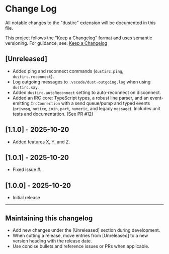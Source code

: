 # Change Log

All notable changes to the "dustirc" extension will be documented in this file.

This project follows the "Keep a Changelog" format and uses semantic versioning. For guidance, see: [Keep a Changelog](https://keepachangelog.com/)

## [Unreleased]

- Added ping and reconnect commands (`dustirc.ping`, `dustirc.reconnect`).
- Log outgoing messages to `.vscode/dust-outgoing.log` when using `dustirc.say`.
- Added `dustirc.autoReconnect` setting to auto-reconnect on disconnect.
- Added an IRC core: TypeScript types, a robust line parser, and an event-emitting `IrcConnection` with a send queue/pump and typed events (`privmsg`, `notice`, `join`, `part`, `numeric`, and legacy `message`). Includes unit tests and documentation. (See PR #12)

## [1.1.0] - 2025-10-20

- Added features X, Y, and Z.

## [1.0.1] - 2025-10-20

- Fixed issue #.

## [1.0.0] - 2025-10-20

- Initial release

---

## Maintaining this changelog

- Add new changes under the [Unreleased] section during development.
- When cutting a release, move entries from [Unreleased] to a new version heading with the release date.
- Use concise bullets and reference issues or PRs when applicable.
